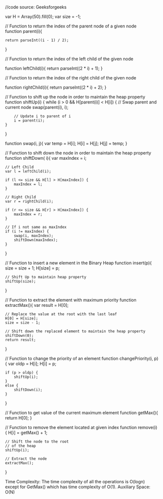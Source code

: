 //code source: Geeksforgeeks

var H = Array(50).fill(0);
var size = -1;
 
// Function to return the index of the parent node of a given node </br>
function parent(i){

    return parseInt((i - 1) / 2);
}
 
// Function to return the index of the left child of the given node

function leftChild(i){
    return parseInt((2 * i) + 1);
}
 
// Function to return the index of the right child of the given node

function rightChild(i){
    return parseInt((2 * i) + 2);
}
 
// Function to shift up the node in order to maintain the heap property
function shiftUp(i) {
    while (i > 0 && H[parent(i)] < H[i]) {
        // Swap parent and current node
        swap(parent(i), i);
 
        // Update i to parent of i
        i = parent(i);
    }
}
 
function swap(i, j){
    var temp = H[i];
    H[i] = H[j];
    H[j] = temp;
}
 
// Function to shift down the node in order to maintain the heap property
function shiftDown( i){
    var maxIndex = i;
 
    // Left Child
    var l = leftChild(i);
 
    if (l <= size && H[l] > H[maxIndex]) {
        maxIndex = l;
    }
 
    // Right Child
    var r = rightChild(i);
 
    if (r <= size && H[r] > H[maxIndex]) {
        maxIndex = r;
    }
 
    // If i not same as maxIndex
    if (i != maxIndex) {
        swap(i, maxIndex);
        shiftDown(maxIndex);
    }
}
 
// Function to insert a new element in the Binary Heap
function insert(p){
    size = size + 1;
    H[size] = p;
 
    // Shift Up to maintain heap property
    shiftUp(size);
}
 
// Function to extract the element with maximum priority
function extractMax(){
    var result = H[0];
 
    // Replace the value at the root with the last leaf
    H[0] = H[size];
    size = size - 1;
 
    // Shift down the replaced element to maintain the heap property
    shiftDown(0);
    return result;
}
 
// Function to change the priority of an element
function changePriority(i, p){
    var oldp = H[i];
    H[i] = p;
 
    if (p > oldp) {
        shiftUp(i);
    }
    else {
        shiftDown(i);
    }
}
 
// Function to get value of the current maximum element
function getMax(){
    return H[0];
}
 
// Function to remove the element located at given index
function remove(i)
{
    H[i] = getMax() + 1;
 
    // Shift the node to the root
    // of the heap
    shiftUp(i);
 
    // Extract the node
    extractMax();
}
 
Time Complexity: The time complexity of all the operations is O(logn) except for GetMax() which has time complexity of O(1). 
Auxiliary Space: O(N)
